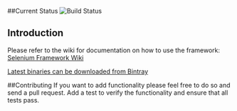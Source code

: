 ##Current Status ![Build Status](https://travis-ci.org/nvonop/SeleniumFramework.png?branch=master)

## Introduction
Please refer to the wiki for documentation on how to use the framework:  [Selenium Framework Wiki](https://github.com/nvonop/SeleniumFramework/wiki)

[Latest binaries can be downloaded from Bintray](https://bintray.com/nvonop/maven/SeleniumFramework)

 
##Contributing
If you want to add functionality please feel free to do so and send a pull request.  Add a test to verify the functionality and ensure that all tests pass.
